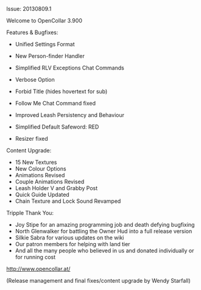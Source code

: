 Issue: 20130809.1

Welcome to OpenCollar 3.900

Features & Bugfixes:

- Unified Settings Format
- New Person-finder Handler
- Simplified RLV Exceptions Chat Commands
- Verbose Option
- Forbid Title (hides hovertext for sub)
- Follow Me Chat Command fixed
- Improved Leash Persistency and Behaviour

- Simplified Default Safeword: RED
- Resizer fixed

Content Upgrade:

- 15 New Textures
- New Colour Options
- Animations Revised
- Couple Animations Revised
- Leash Holder V and Grabby Post
- Quick Guide Updated
- Chain Texture and Lock Sound Revamped

Tripple Thank You:

- Joy Stipe for an amazing programming job and death defying bugfixing
- North Glenwalker for battling the Owner Hud into a full release version
- Silkie Sabra for various updates on the wiki
- Our patron members for helping with land tier
- And all the many people who believed in us and donated individually or for running cost

http://www.opencollar.at/

(Release management and final fixes/content upgrade by Wendy Starfall)